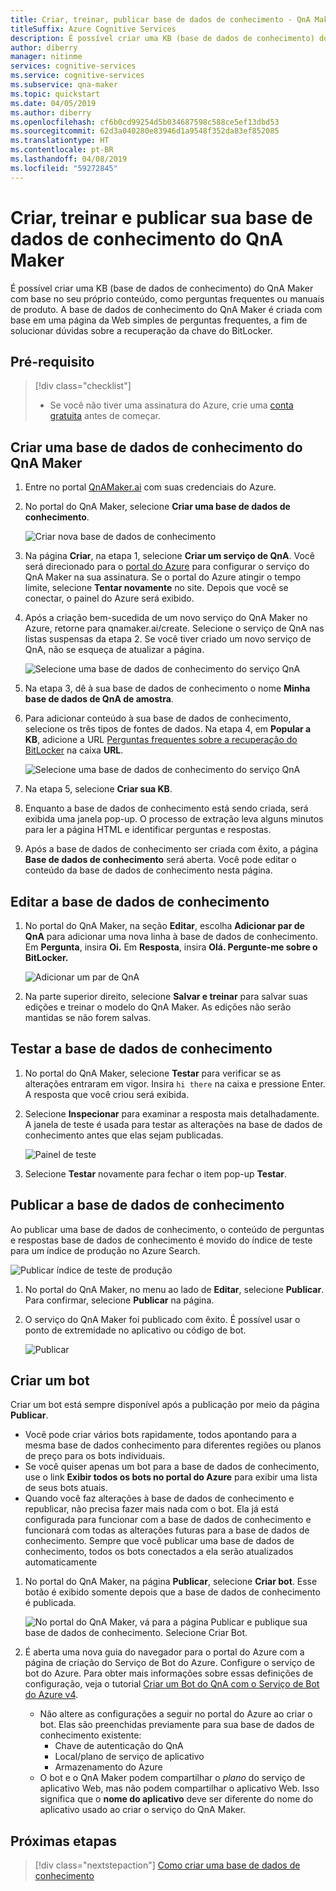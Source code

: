 ```yaml
---
title: Criar, treinar, publicar base de dados de conhecimento - QnA Maker
titleSuffix: Azure Cognitive Services
description: É possível criar uma KB (base de dados de conhecimento) do QnA Maker com base no seu próprio conteúdo, como perguntas frequentes ou manuais de produto. A base de dados de conhecimento do QnA Maker é criada com base em uma página da Web simples de perguntas frequentes, a fim de solucionar dúvidas sobre a recuperação da chave do BitLocker.
author: diberry
manager: nitinme
services: cognitive-services
ms.service: cognitive-services
ms.subservice: qna-maker
ms.topic: quickstart
ms.date: 04/05/2019
ms.author: diberry
ms.openlocfilehash: cf6b0cd99254d5b034687598c588ce5ef13dbd53
ms.sourcegitcommit: 62d3a040280e83946d1a9548f352da83ef852085
ms.translationtype: HT
ms.contentlocale: pt-BR
ms.lasthandoff: 04/08/2019
ms.locfileid: "59272845"
---
```

# <a name="create-train-and-publish-your-qna-maker-knowledge-base"></a>Criar, treinar e publicar sua base de dados de conhecimento do QnA Maker

É possível criar uma KB (base de dados de conhecimento) do QnA Maker com base no seu próprio conteúdo, como perguntas frequentes ou manuais de produto. A base de dados de conhecimento do QnA Maker é criada com base em uma página da Web simples de perguntas frequentes, a fim de solucionar dúvidas sobre a recuperação da chave do BitLocker.

## <a name="prerequisite"></a>Pré-requisito

> [!div class="checklist"]
> * Se você não tiver uma assinatura do Azure, crie uma [conta gratuita](https://azure.microsoft.com/free/?WT.mc_id=A261C142F) antes de começar.

## <a name="create-a-qna-maker-knowledge-base"></a>Criar uma base de dados de conhecimento do QnA Maker

1. Entre no portal [QnAMaker.ai](https://QnAMaker.ai) com suas credenciais do Azure.

1. No portal do QnA Maker, selecione **Criar uma base de dados de conhecimento**.

   ![Criar nova base de dados de conhecimento](../media/qna-maker-create-kb.png)

1. Na página **Criar**, na etapa 1, selecione **Criar um serviço de QnA**. Você será direcionado para o [portal do Azure](https://ms.portal.azure.com/#create/Microsoft.CognitiveServicesQnAMaker) para configurar o serviço do QnA Maker na sua assinatura. Se o portal do Azure atingir o tempo limite, selecione **Tentar novamente** no site. Depois que você se conectar, o painel do Azure será exibido.

1. Após a criação bem-sucedida de um novo serviço do QnA Maker no Azure, retorne para qnamaker.ai/create. Selecione o serviço de QnA nas listas suspensas da etapa 2. Se você tiver criado um novo serviço de QnA, não se esqueça de atualizar a página.

   ![Selecione uma base de dados de conhecimento do serviço QnA](../media/qnamaker-quickstart-kb/qnaservice-selection.png)

1. Na etapa 3, dê à sua base de dados de conhecimento o nome **Minha base de dados de QnA de amostra**.

1. Para adicionar conteúdo à sua base de dados de conhecimento, selecione os três tipos de fontes de dados. Na etapa 4, em **Popular a KB**, adicione a URL [Perguntas frequentes sobre a recuperação do BitLocker](https://docs.microsoft.com/windows/security/information-protection/bitlocker/bitlocker-overview-and-requirements-faq) na caixa **URL**.

   ![Selecione uma base de dados de conhecimento do serviço QnA](../media/qnamaker-quickstart-kb/add-datasources.png)

1. Na etapa 5, selecione **Criar sua KB**.

1. Enquanto a base de dados de conhecimento está sendo criada, será exibida uma janela pop-up. O processo de extração leva alguns minutos para ler a página HTML e identificar perguntas e respostas.

1. Após a base de dados de conhecimento ser criada com êxito, a página **Base de dados de conhecimento** será aberta. Você pode editar o conteúdo da base de dados de conhecimento nesta página.

## <a name="edit-the-knowledge-base"></a>Editar a base de dados de conhecimento

1. No portal do QnA Maker, na seção **Editar**, escolha **Adicionar par de QnA** para adicionar uma nova linha à base de dados de conhecimento. Em **Pergunta**, insira **Oi.** Em **Resposta**, insira **Olá. Pergunte-me sobre o BitLocker.**

    ![Adicionar um par de QnA](../media/qnamaker-quickstart-kb/add-qna-pair.png)

1. Na parte superior direito, selecione **Salvar e treinar** para salvar suas edições e treinar o modelo do QnA Maker. As edições não serão mantidas se não forem salvas.

## <a name="test-the-knowledge-base"></a>Testar a base de dados de conhecimento

1. No portal do QnA Maker, selecione **Testar** para verificar se as alterações entraram em vigor. Insira `hi there` na caixa e pressione Enter. A resposta que você criou será exibida.

1. Selecione **Inspecionar** para examinar a resposta mais detalhadamente. A janela de teste é usada para testar as alterações na base de dados de conhecimento antes que elas sejam publicadas.

    ![Painel de teste](../media/qnamaker-quickstart-kb/inspect-panel.png)

1. Selecione **Testar** novamente para fechar o item pop-up **Testar**.

## <a name="publish-the-knowledge-base"></a>Publicar a base de dados de conhecimento

Ao publicar uma base de dados de conhecimento, o conteúdo de perguntas e respostas base de dados de conhecimento é movido do índice de teste para um índice de produção no Azure Search.

![Publicar índice de teste de produção](../media/qnamaker-how-to-publish-kb/publish-prod-test.png)

1. No portal do QnA Maker, no menu ao lado de **Editar**, selecione **Publicar**. Para confirmar, selecione **Publicar** na página.

1. O serviço do QnA Maker foi publicado com êxito. É possível usar o ponto de extremidade no aplicativo ou código de bot.

    ![Publicar](../media/qnamaker-quickstart-kb/publish-sucess.png)

## <a name="create-a-bot"></a>Criar um bot

Criar um bot está sempre disponível após a publicação por meio da página **Publicar**. 

* Você pode criar vários bots rapidamente, todos apontando para a mesma base de dados conhecimento para diferentes regiões ou planos de preço para os bots individuais. 
* Se você quiser apenas um bot para a base de dados de conhecimento, use o link **Exibir todos os bots no portal do Azure** para exibir uma lista de seus bots atuais. 
* Quando você faz alterações à base de dados de conhecimento e republicar, não precisa fazer mais nada com o bot. Ela já está configurada para funcionar com a base de dados de conhecimento e funcionará com todas as alterações futuras para a base de dados de conhecimento. Sempre que você publicar uma base de dados de conhecimento, todos os bots conectados a ela serão atualizados automaticamente

1. No portal do QnA Maker, na página **Publicar**, selecione **Criar bot**. Esse botão é exibido somente depois que a base de dados de conhecimento é publicada.

    ![No portal do QnA Maker, vá para a página Publicar e publique sua base de dados de conhecimento. Selecione Criar Bot.](../media/qnamaker-create-publish-knowledge-base/create-bot-from-published-knowledge-base-page.png)

1. É aberta uma nova guia do navegador para o portal do Azure com a página de criação do Serviço de Bot do Azure. Configure o serviço de bot do Azure. Para obter mais informações sobre essas definições de configuração, veja o tutorial [Criar um Bot do QnA com o Serviço de Bot do Azure v4](../tutorials/create-qna-bot.md).
    
    * Não altere as configurações a seguir no portal do Azure ao criar o bot. Elas são preenchidas previamente para sua base de dados de conhecimento existente: 
        * Chave de autenticação do QnA
        * Local/plano de serviço de aplicativo
        * Armazenamento do Azure
    * O bot e o QnA Maker podem compartilhar o _plano_ do serviço de aplicativo Web, mas não podem compartilhar o aplicativo Web. Isso significa que o **nome do aplicativo** deve ser diferente do nome do aplicativo usado ao criar o serviço do QnA Maker. 


## <a name="next-steps"></a>Próximas etapas

> [!div class="nextstepaction"]
> [Como criar uma base de dados de conhecimento](../How-To/create-knowledge-base.md)
